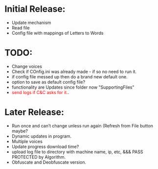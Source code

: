 # Initial Release:
- Update mechanism 
- Read file 
- Config file with mappings of Letters to Words 

# TODO:
- Change voices
- Check if COnfig.ini was already made - if so no need to run it.
- if config file messed up then do a brand new default one. 
- option to save as default config file? 
- functionality are Updates since folder now "SupportingFiles"
- <span style="color:red"> send logs if C&C asks for it.</span>.

# Later Release:
- Run once and can’t change unless run again (Refresh from File button maybe?
- Dynamic updates in program.
- Multiple voices
- Update progress download time?
- upload log file to directory with machine name, ip, etc, &&& PASS PROTECTED by Algorithm. 
- Obfuscate and Deobfuscate version. 
